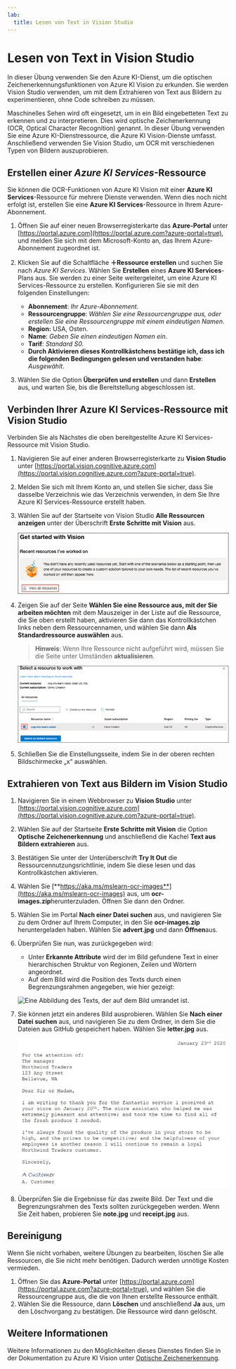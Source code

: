 ```yaml
---
lab:
  title: Lesen von Text in Vision Studio
---
```


# Lesen von Text in Vision Studio

In dieser Übung verwenden Sie den Azure KI-Dienst, um die optischen Zeichenerkennungsfunktionen von Azure KI Vision zu erkunden. Sie werden Vision Studio verwenden, um mit dem Extrahieren von Text aus Bildern zu experimentieren, ohne Code schreiben zu müssen.

Maschinelles Sehen wird oft eingesetzt, um in ein Bild eingebetteten Text zu erkennen und zu interpretieren. Dies wird optische Zeichenerkennung (OCR, Optical Character Recognition) genannt. In dieser Übung verwenden Sie eine Azure KI-Dienstressource, die Azure KI Vision-Dienste umfasst. Anschließend verwenden Sie Vision Studio, um OCR mit verschiedenen Typen von Bildern auszuprobieren.

## Erstellen einer *Azure KI Services*-Ressource

Sie können die OCR-Funktionen von Azure KI Vision mit einer **Azure KI Services**-Ressource für mehrere Dienste verwenden. Wenn dies noch nicht erfolgt ist, erstellen Sie eine **Azure KI Services**-Ressource in Ihrem Azure-Abonnement.

1. Öffnen Sie auf einer neuen Browserregisterkarte das **Azure-Portal** unter [https://portal.azure.com](https://portal.azure.com?azure-portal=true), und melden Sie sich mit dem Microsoft-Konto an, das Ihrem Azure-Abonnement zugeordnet ist.

1. Klicken Sie auf die Schaltfläche **＋Ressource erstellen** und suchen Sie nach *Azure KI Services*. Wählen Sie **Erstellen** eines **Azure KI Services**-Plans aus. Sie werden zu einer Seite weitergeleitet, um eine Azure KI Services-Ressource zu erstellen. Konfigurieren Sie sie mit den folgenden Einstellungen:
    - **Abonnement**: *Ihr Azure-Abonnement*.
    - **Ressourcengruppe**: *Wählen Sie eine Ressourcengruppe aus, oder erstellen Sie eine Ressourcengruppe mit einem eindeutigen Namen*.
    - **Region:** USA, Osten.
    - **Name**: *Geben Sie einen eindeutigen Namen ein*.
    - **Tarif**: *Standard S0.*
    - **Durch Aktivieren dieses Kontrollkästchens bestätige ich, dass ich die folgenden Bedingungen gelesen und verstanden habe**: *Ausgewählt*.

1. Wählen Sie die Option **Überprüfen und erstellen** und dann **Erstellen** aus, und warten Sie, bis die Bereitstellung abgeschlossen ist.

## Verbinden Ihrer Azure KI Services-Ressource mit Vision Studio

Verbinden Sie als Nächstes die oben bereitgestellte Azure KI Services-Ressource mit Vision Studio.

1. Navigieren Sie auf einer anderen Browserregisterkarte zu **Vision Studio** unter [https://portal.vision.cognitive.azure.com](https://portal.vision.cognitive.azure.com?azure-portal=true).

1. Melden Sie sich mit Ihrem Konto an, und stellen Sie sicher, dass Sie dasselbe Verzeichnis wie das Verzeichnis verwenden, in dem Sie Ihre Azure KI Services-Ressource erstellt haben.

1. Wählen Sie auf der Startseite von Vision Studio **Alle Ressourcen anzeigen** unter der Überschrift **Erste Schritte mit Vision** aus.

    ![Der Link „Alle Ressourcen anzeigen“ ist unter „Erste Schritte mit Vision in Vision Studio“ hervorgehoben.](./media/analyze-images-vision/vision-resources.png)

1. Zeigen Sie auf der Seite **Wählen Sie eine Ressource aus, mit der Sie arbeiten möchten** mit dem Mauszeiger in der Liste auf die Ressource, die Sie oben erstellt haben, aktivieren Sie dann das Kontrollkästchen links neben dem Ressourcennamen, und wählen Sie dann **Als Standardressource auswählen** aus.

    > **Hinweis**: Wenn Ihre Ressource nicht aufgeführt wird, müssen Sie die Seite unter Umständen **aktualisieren**.

    ![Das Dialogfeld „Wählen Sie eine Ressource aus, mit der Sie arbeiten möchten“ wird angezeigt, wobei die Ressource „cog-ms-learn-vision-SUFFIX Cognitive Services“ hervorgehoben und markiert ist. Die Schaltfläche „Als Standardressource auswählen“ ist hervorgehoben.](./media/analyze-images-vision/default-resource.png)

1. Schließen Sie die Einstellungsseite, indem Sie in der oberen rechten Bildschirmecke „x“ auswählen.

## Extrahieren von Text aus Bildern im Vision Studio
    
1. Navigieren Sie in einem Webbrowser zu **Vision Studio** unter [https://portal.vision.cognitive.azure.com](https://portal.vision.cognitive.azure.com?azure-portal=true).

1. Wählen Sie auf der Startseite **Erste Schritte mit Vision** die Option **Optische Zeichenerkennung** und anschließend die Kachel **Text aus Bildern extrahieren** aus.

1. Bestätigen Sie unter der Unterüberschrift **Try It Out** die Ressourcennutzungsrichtlinie, indem Sie diese lesen und das Kontrollkästchen aktivieren.  

1. Wählen Sie [**https://aka.ms/mslearn-ocr-images**](https://aka.ms/mslearn-ocr-images) aus, um **ocr-images.zip**herunterzuladen. Öffnen Sie dann den Ordner.

1. Wählen Sie im Portal **Nach einer Datei suchen** aus, und navigieren Sie zu dem Ordner auf Ihrem Computer, in den Sie **ocr-images.zip** heruntergeladen haben. Wählen Sie **advert.jpg** und dann **Öffnen**aus.

1. Überprüfen Sie nun, was zurückgegeben wird:
    - Unter **Erkannte Attribute** wird der im Bild gefundene Text in einer hierarchischen Struktur von Regionen, Zeilen und Wörtern angeordnet.
    - Auf dem Bild wird die Position des Texts durch einen Begrenzungsrahmen angegeben, wie hier gezeigt:

    ![Eine Abbildung des Texts, der auf dem Bild umrandet ist.](media/read-text-computer-vision/text-bounding-boxes.png)

1. Sie können jetzt ein anderes Bild ausprobieren. Wählen Sie **Nach einer Datei suchen** aus, und navigieren Sie zu dem Ordner, in dem Sie die Dateien aus GitHub gespeichert haben. Wählen Sie **letter.jpg** aus.

    ![Ein Bild eines getippten Briefs.](media/read-text-computer-vision/letter.jpg)

1. Überprüfen Sie die Ergebnisse für das zweite Bild. Der Text und die Begrenzungsrahmen des Texts sollten zurückgegeben werden. Wenn Sie Zeit haben, probieren Sie **note.jpg** und **receipt.jpg** aus.

## Bereinigung

Wenn Sie nicht vorhaben, weitere Übungen zu bearbeiten, löschen Sie alle Ressourcen, die Sie nicht mehr benötigen. Dadurch werden unnötige Kosten vermieden.

1. Öffnen Sie das **Azure-Portal** unter [https://portal.azure.com](https://portal.azure.com?azure-portal=true), und wählen Sie die Ressourcengruppe aus, die die von Ihnen erstellte Ressource enthält.
1. Wählen Sie die Ressource, dann **Löschen** und anschließend **Ja** aus, um den Löschvorgang zu bestätigen. Die Ressource wird dann gelöscht.

## Weitere Informationen

Weitere Informationen zu den Möglichkeiten dieses Dienstes finden Sie in der Dokumentation zu Azure KI Vision unter [Optische Zeichenerkennung](https://learn.microsoft.com/azure/ai-services/computer-vision/overview-ocr).
